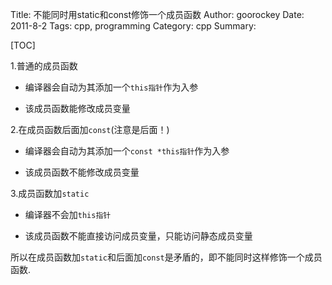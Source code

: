 Title: 不能同时用static和const修饰一个成员函数
Author: goorockey
Date: 2011-8-2
Tags: cpp, programming
Category: cpp
Summary: 


[TOC]

1.普通的成员函数 

- 编译器会自动为其添加一个`this指针`作为入参 

- 该成员函数能修改成员变量

2.在成员函数后面加`const`(注意是后面！) 

- 编译器会自动为其添加一个`const *this指针`作为入参 

- 该成员函数不能修改成员变量

3.成员函数加`static`

- 编译器不会加`this指针`

- 该成员函数不能直接访问成员变量，只能访问静态成员变量

所以在成员函数加`static`和后面加`const`是矛盾的，即不能同时这样修饰一个成员函数.
